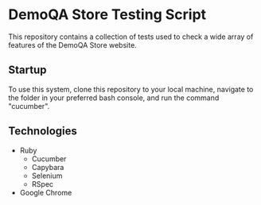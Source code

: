 # DemoQA Store Testing Script
This repository contains a collection of tests used to check a wide array of features of the DemoQA Store website.

## Startup
To use this system, clone this repository to your local machine, navigate to the folder in your preferred bash console, and run the command "cucumber".

## Technologies
- Ruby
  - Cucumber
  - Capybara
  - Selenium
  - RSpec
- Google Chrome
